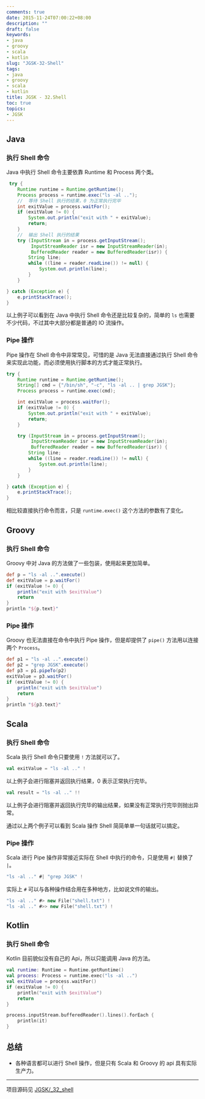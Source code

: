 ```yaml
---
comments: true
date: 2015-11-24T07:00:22+08:00
description: ""
draft: false
keywords:
- java
- groovy
- scala
- kotlin
slug: "JGSK-32-Shell"
tags:
- java
- groovy
- scala
- kotlin
title: JGSK - 32.Shell
toc: true
topics:
- JGSK
---
```


## Java

### 执行 Shell 命令

Java 中执行 Shell 命令主要依靠 Runtime 和 Process 两个类。

<!--more-->

```java
 try {
    Runtime runtime = Runtime.getRuntime();
    Process process = runtime.exec("ls -al ..");
    //	等待 Shell 执行的结果，0 为正常执行完毕
    int exitValue = process.waitFor();
    if (exitValue != 0) {
        System.out.println("exit with " + exitValue);
        return;
    }
    //	输出 Shell 执行的结果
    try (InputStream in = process.getInputStream();
         InputStreamReader isr = new InputStreamReader(in);
         BufferedReader reader = new BufferedReader(isr)) {
        String line;
        while ((line = reader.readLine()) != null) {
            System.out.println(line);
        }
    }

} catch (Exception e) {
    e.printStackTrace();
}
```

以上例子可以看到在 Java 中执行 Shell 命令还是比较复杂的，简单的 `ls` 也需要不少代码，不过其中大部分都是普通的 IO 流操作。

### Pipe 操作

Pipe 操作在 Shell 命令中非常常见，可惜的是 Java 无法直接通过执行 Shell 命令来实现此功能，而必须使用执行脚本的方式才能正常执行。

```java
try {
    Runtime runtime = Runtime.getRuntime();
    String[] cmd = {"/bin/sh", "-c", "ls -al .. | grep JGSK"};
    Process process = runtime.exec(cmd);

    int exitValue = process.waitFor();
    if (exitValue != 0) {
        System.out.println("exit with " + exitValue);
        return;
    }

    try (InputStream in = process.getInputStream();
         InputStreamReader isr = new InputStreamReader(in);
         BufferedReader reader = new BufferedReader(isr)) {
        String line;
        while ((line = reader.readLine()) != null) {
            System.out.println(line);
        }
    }

} catch (Exception e) {
    e.printStackTrace();
}
```

相比较直接执行命令而言，只是 `runtime.exec()` 这个方法的参数有了变化。

## Groovy

### 执行 Shell 命令

Groovy 中对 Java 的方法做了一些包装，使用起来更加简单。

```groovy
def p = "ls -al ..".execute()
def exitValue = p.waitFor()
if (exitValue != 0) {
    println("exit with $exitValue")
    return
}
println "${p.text}"
```

### Pipe 操作

Groovy 也无法直接在命令中执行 Pipe 操作，但是却提供了 `pipe()` 方法用以连接两个 `Process`。

```groovy
def p1 = "ls -al ..".execute()
def p2 = "grep JGSK".execute()
def p3 = p1.pipeTo(p2)
exitValue = p3.waitFor()
if (exitValue != 0) {
    println("exit with $exitValue")
    return
}
println "${p3.text}"
```


## Scala

### 执行 Shell 命令

Scala 执行 Shell 命令只要使用 `!` 方法就可以了。

```scala
val exitValue = "ls -al .." !
```

以上例子会进行阻塞并返回执行结果，0 表示正常执行完毕。

```scala
val result = "ls -al .." !!
```

以上例子会进行阻塞并返回执行完毕的输出结果，如果没有正常执行完毕则抛出异常。

通过以上两个例子可以看到 Scala 操作 Shell 简简单单一句话就可以搞定。

### Pipe 操作

Scala 进行 Pipe 操作非常接近实际在 Shell 中执行的命令，只是使用 `#|` 替换了 `|`。

```scala
"ls -al .." #| "grep JGSK" !
```

实际上 `#` 可以与各种操作结合用在多种地方，比如说文件的输出。

```scala
"ls -al .." #> new File("shell.txt") !
"ls -al .." #>> new File("shell.txt") !
```


## Kotlin

### 执行 Shell 命令

Kotlin 目前貌似没有自己的 Api，所以只能调用 Java 的方法。

```kotlin
val runtime: Runtime = Runtime.getRuntime()
val process: Process = runtime.exec("ls -al ..")
val exitValue = process.waitFor()
if (exitValue != 0) {
    println("exit with $exitValue")
    return
}

process.inputStream.bufferedReader().lines().forEach {
    println(it)
}
```

## 总结

- 各种语言都可以进行 Shell 操作，但是只有 Scala 和 Groovy 的 api 具有实际生产力。

---

项目源码见 [JGSK/_32_shell](https://github.com/SidneyXu/JGSK)

